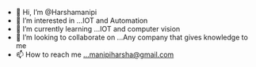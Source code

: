 - 👋 Hi, I’m @Harshamanipi
- 👀 I’m interested in ...IOT and Automation
- 🌱 I’m currently learning ...IOT and computer vision
- 💞️ I’m looking to collaborate on ...Any company that gives knowledge to me
- 📫 How to reach me ...manipiharsha@gmail.com

<!---
Harshamanipi/Harshamanipi is a ✨ special ✨ repository because its `README.md` (this file) appears on your GitHub profile.
You can click the Preview link to take a look at your changes.
--->
